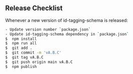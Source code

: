 ## Release Checklist

Whenever a new version of id-tagging-schema is released:

```bash
- Update version number `package.json`
- Update id-tagging-schema dependency in `package.json`
$  npm install
$  npm run all
$  git add .
$  git commit -m 'vA.B.C'
$  git tag vA.B.C
$  git push origin main vA.B.C
$  npm publish
```
